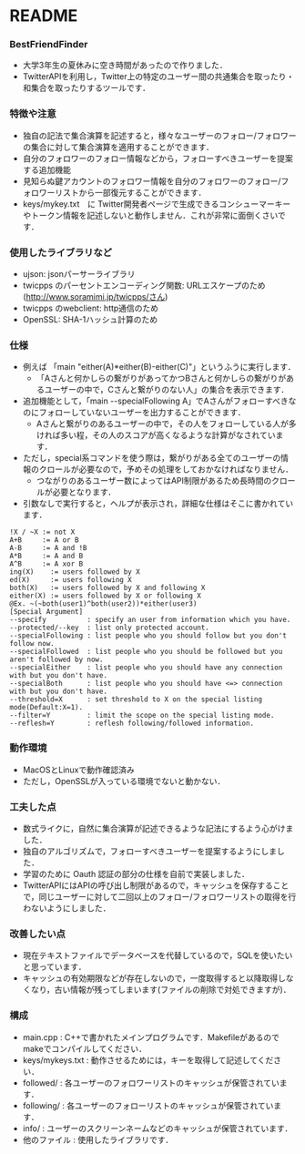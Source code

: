 # README

### BestFriendFinder ###
* 大学3年生の夏休みに空き時間があったので作りました．
* TwitterAPIを利用し，Twitter上の特定のユーザー間の共通集合を取ったり・和集合を取ったりするツールです．


### 特徴や注意 ###
* 独自の記法で集合演算を記述すると，様々なユーザーのフォロー/フォロワーの集合に対して集合演算を適用することができます．
* 自分のフォロワーのフォロー情報などから，フォローすべきユーザーを提案する追加機能
* 見知らぬ鍵アカウントのフォロワー情報を自分のフォロワーのフォロー/フォロワーリストから一部復元することができます．
* keys/mykey.txt　に Twitter開発者ページで生成できるコンシューマーキーやトークン情報を記述しないと動作しません．これが非常に面倒くさいです．

### 使用したライブラリなど ###
* ujson: jsonパーサーライブラリ
* twicpps のパーセントエンコーディング関数: URLエスケープのため(http://www.soramimi.jp/twicpps/さん)
* twicpps のwebclient: http通信のため
* OpenSSL: SHA-1ハッシュ計算のため

### 仕様 ###
* 例えば 「main "either(A)*either(B)-either(C)"」というふうに実行します．
	* 「Aさんと何かしらの繋がりがあってかつBさんと何かしらの繋がりがあるユーザーの中で，Cさんと繋がりのない人」の集合を表示できます．
* 追加機能として，「main --specialFollowing A」でAさんがフォローすべきなのにフォローしていないユーザーを出力することができます．
	* Aさんと繋がりのあるユーザーの中で，その人をフォローしている人が多ければ多い程，その人のスコアが高くなるような計算がなされています．
* ただし，special系コマンドを使う際は，繋がりがある全てのユーザーの情報のクロールが必要なので，予めその処理をしておかなければなりません．
	* つながりのあるユーザー数によってはAPI制限があるため長時間のクロールが必要となります．
* 引数なしで実行すると，ヘルプが表示され，詳細な仕様はそこに書かれています．

```
!X / ~X := not X
A+B     := A or B
A-B     := A and !B
A*B     := A and B
A^B     := A xor B
ing(X)    := users followed by X
ed(X)     := users following X
both(X)   := users followed by X and following X
either(X) := users followed by X or following X
@Ex. ~(~both(user1)^both(user2))*either(user3)
[Special Argument]
--specify          : specify an user from information which you have.
--protected/--key  : list only protected account.
--specialFollowing : list people who you should follow but you don't follow now.
--specialFollowed  : list people who you should be followed but you aren't followed by now.
--specialEither    : list people who you should have any connection with but you don't have.
--specialBoth      : list people who you should have <=> connection with but you don't have.
--threshold=X      : set threshold to X on the special listing mode(Default:X=1).
--filter=Y         : limit the scope on the special listing mode.
--reflesh=Y        : reflesh following/followed information.
```

### 動作環境 ###
* MacOSとLinuxで動作確認済み
* ただし，OpenSSLが入っている環境でないと動かない．

### 工夫した点 ###
* 数式ライクに，自然に集合演算が記述できるような記法にするよう心がけました．
* 独自のアルゴリズムで，フォローすべきユーザーを提案するようにしました．
* 学習のために Oauth 認証の部分の仕様を自前で実装しました．
* TwitterAPIにはAPIの呼び出し制限があるので，キャッシュを保存することで，同じユーザーに対して二回以上のフォロー/フォロワーリストの取得を行わないようにしました．

### 改善したい点 ###
* 現在テキストファイルでデータベースを代替しているので，SQLを使いたいと思っています．
* キャッシュの有効期限などが存在しないので，一度取得すると以降取得しなくなり，古い情報が残ってしまいます(ファイルの削除で対処できますが)．

### 構成 ###
* main.cpp : C++で書かれたメインプログラムです．Makefileがあるのでmakeでコンパイルしてください．
* keys/mykeys.txt : 動作させるためには，キーを取得して記述してください．
* followed/ : 各ユーザーのフォロワーリストのキャッシュが保管されています．
* following/ : 各ユーザーのフォローリストのキャッシュが保管されています．
* info/ : ユーザーのスクリーンネームなどのキャッシュが保管されています．
* 他のファイル : 使用したライブラリです．


	
	
	